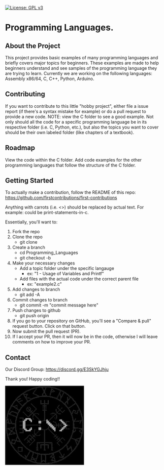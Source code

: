 [![License: GPL v3](https://img.shields.io/badge/License-GPLv3-blue.svg)](https://www.gnu.org/licenses/gpl-3.0)

# Programming Languages.

## About the Project
This project provides basic examples of many programming languages and briefly covers major topics for beginners. These examples are made to help beginners understand and see samples of the programming language they are trying to learn. Currently we are working on the following languages: Assembly x86/64, C, C++, Python, Arduino.

## Contributing
If you want to contribute to this little "hobby project", either file a issue report (if there's a syntax mistake for example) or do a pull request to provide a new code. NOTE: view the C folder to see a good example. Not only should all the code for a specific programming language be in its respective folder (i.e. C, Python, etc.), but also the topics you want to cover should be their own labeled folder (like chapters of a textbook).

## Roadmap
View the code within the C folder. Add code examples for the other programming languages that follow the structure of the C folder. 

## Getting Started
To actually make a contribution, follow the README of this repo: 
https://github.com/firstcontributions/first-contributions

Anything with carrots (i.e. <>) should be replaced by actual text. For example: <your-branch-name> could be print-statements-in-c.

Essentially, you'll want to:
1. Fork the repo
2. Clone the repo
    - git clone <https-link-here>
3. Create a branch
    - cd Programming_Languages
    - git checkout -b <your-branch-name>
4. Make your necessary changes
    - Add a topic folder under the specific langauge
        - ex: "1 - Usage of Variables and Printf"
    - Add files with the actual code under the correct parent file
        - ex: "example2.c"
5. Add changes to branch
    - git add -A
6. Commit changes to branch 
    - git commit -m "commit message here"
7. Push changes to github
    - git push origin <your-branch-name>
8. If you go to your repository on GitHub, you'll see a "Compare & pull" request button. Click on that button.
9. Now submit the pull request (PR).
10. If I accept your PR, then it will now be in the code, otherwise I will leave comments on how to improve your PR.

## Contact
Our Discord Group: https://discord.gg/E3SkYGJhju

Thank you! Happy coding!!

![](logo.jpg) 

